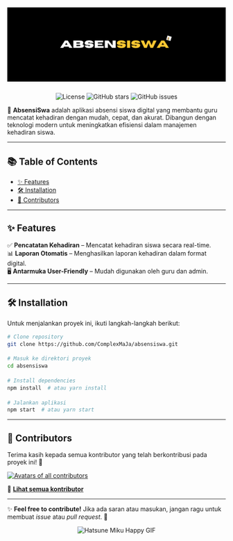 <h1 align="center">
  <a href="https://www.youtube.com/watch?v=JALbemLw3G4" target="_blank"><img src="https://github.com/ComplexMaJa/absensiswa/blob/main/ABSEN.png" alt="AbsensiSwa" width="800"></a>
</h1>

<p align="center">
  <img src="https://img.shields.io/badge/license-MIT-blue.svg" alt="License">
  <img src="https://img.shields.io/github/stars/ComplexMaJa/absensiswa?style=social" alt="GitHub stars">
  <img src="https://img.shields.io/github/issues/ComplexMaJa/absensiswa" alt="GitHub issues">
</p>

📌 **AbsensiSwa** adalah aplikasi absensi siswa digital yang membantu guru mencatat kehadiran dengan mudah, cepat, dan akurat. Dibangun dengan teknologi modern untuk meningkatkan efisiensi dalam manajemen kehadiran siswa.  

---

## 📚 Table of Contents  
- [✨ Features](#-features)  
- [🛠️ Installation](#-installation)  
- [💙 Contributors](#-contributors)  

---

## ✨ Features  
✅ **Pencatatan Kehadiran** – Mencatat kehadiran siswa secara real-time.  
📊 **Laporan Otomatis** – Menghasilkan laporan kehadiran dalam format digital.  
🖥️ **Antarmuka User-Friendly** – Mudah digunakan oleh guru dan admin.  

---

## 🛠️ Installation  
Untuk menjalankan proyek ini, ikuti langkah-langkah berikut:  

```bash
# Clone repository
git clone https://github.com/ComplexMaJa/absensiswa.git

# Masuk ke direktori proyek
cd absensiswa

# Install dependencies
npm install  # atau yarn install

# Jalankan aplikasi
npm start  # atau yarn start
```

---

## 💙 Contributors  
Terima kasih kepada semua kontributor yang telah berkontribusi pada proyek ini! 🚀  

<a href="https://github.com/ComplexMaJa/absensiswa/graphs/contributors" target="_blank">
  <img src="https://contrib.rocks/image?repo=ComplexMaJa/absensiswa&columns=18" alt="Avatars of all contributors">
</a>  

🔗 **[Lihat semua kontributor](https://github.com/ComplexMaJa/absensiswa/graphs/contributors)**  

---

✨ **Feel free to contribute!** Jika ada saran atau masukan, jangan ragu untuk membuat _issue_ atau _pull request_. 🙌

<p align="center">
  <img src="https://cdn3.emoji.gg/emojis/5809_HatsuneMiku_Happy.gif" alt="Hatsune Miku Happy GIF">
</p>
